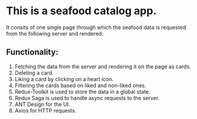 # This is a seafood catalog app.
It consits of one single page through which the seafood data is requested from the following server and rendered:

## Functionality:

1. Fetching the data from the server and rendering it on the page as cards.
2. Deleting a card.
3. Liking a card by clicking on a heart icon.
4. Filtering the cards based on liked and non-liked ones. 
5. Redux-Toolkit is used to store the data in a global state.
6. Redux Saga is used to handle async requests to the server.
7. ANT Design for the UI.
8. Axios for HTTP requests.